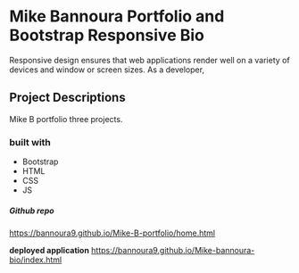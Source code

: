 # Mike Bannoura Portfolio and Bootstrap Responsive Bio

Responsive design ensures that web applications render well on a variety of
devices and window or screen sizes. As a developer,

## Project Descriptions

Mike B portfolio three projects.

### built with

- Bootstrap
- HTML
- CSS
- JS

##### Github repo

https://bannoura9.github.io/Mike-B-portfolio/home.html

**deployed application**
https://bannoura9.github.io/Mike-bannoura-bio/index.html

